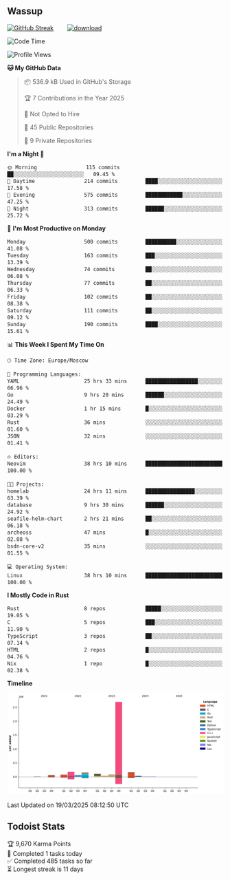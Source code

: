 ## Wassup

<!--
-->

[![GitHub Streak](http://github-readme-streak-stats.herokuapp.com?user=archeoss&theme=shades-of-purple&hide_border=true&date_format=j%20M%5B%20Y%5D)](https://git.io/streak-stats)&nbsp;&nbsp;&nbsp;&nbsp;&nbsp;&nbsp;&nbsp;&nbsp;[![download](https://user-images.githubusercontent.com/68448737/147796309-d8b65b1d-4dde-40d9-b03a-2b42aaa6cd43.jpeg)
](http://bmstu.ru/)

<!--START_SECTION:waka-->
![Code Time](http://img.shields.io/badge/Code%20Time-3%2C848%20hrs%2022%20mins-blue)

![Profile Views](http://img.shields.io/badge/Profile%20Views-1-blue)

**🐱 My GitHub Data** 

> 📦 536.9 kB Used in GitHub's Storage 
 > 
> 🏆 7 Contributions in the Year 2025
 > 
> 🚫 Not Opted to Hire
 > 
> 📜 45 Public Repositories 
 > 
> 🔑 9 Private Repositories 
 > 
**I'm a Night 🦉** 

```text
🌞 Morning                115 commits         ██░░░░░░░░░░░░░░░░░░░░░░░   09.45 % 
🌆 Daytime                214 commits         ████░░░░░░░░░░░░░░░░░░░░░   17.58 % 
🌃 Evening                575 commits         ████████████░░░░░░░░░░░░░   47.25 % 
🌙 Night                  313 commits         ██████░░░░░░░░░░░░░░░░░░░   25.72 % 
```
📅 **I'm Most Productive on Monday** 

```text
Monday                   500 commits         ██████████░░░░░░░░░░░░░░░   41.08 % 
Tuesday                  163 commits         ███░░░░░░░░░░░░░░░░░░░░░░   13.39 % 
Wednesday                74 commits          ██░░░░░░░░░░░░░░░░░░░░░░░   06.08 % 
Thursday                 77 commits          ██░░░░░░░░░░░░░░░░░░░░░░░   06.33 % 
Friday                   102 commits         ██░░░░░░░░░░░░░░░░░░░░░░░   08.38 % 
Saturday                 111 commits         ██░░░░░░░░░░░░░░░░░░░░░░░   09.12 % 
Sunday                   190 commits         ████░░░░░░░░░░░░░░░░░░░░░   15.61 % 
```


📊 **This Week I Spent My Time On** 

```text
🕑︎ Time Zone: Europe/Moscow

💬 Programming Languages: 
YAML                     25 hrs 33 mins      █████████████████░░░░░░░░   66.96 % 
Go                       9 hrs 20 mins       ██████░░░░░░░░░░░░░░░░░░░   24.49 % 
Docker                   1 hr 15 mins        █░░░░░░░░░░░░░░░░░░░░░░░░   03.29 % 
Rust                     36 mins             ░░░░░░░░░░░░░░░░░░░░░░░░░   01.60 % 
JSON                     32 mins             ░░░░░░░░░░░░░░░░░░░░░░░░░   01.41 % 

🔥 Editors: 
Neovim                   38 hrs 10 mins      █████████████████████████   100.00 % 

🐱‍💻 Projects: 
homelab                  24 hrs 11 mins      ████████████████░░░░░░░░░   63.39 % 
database                 9 hrs 30 mins       ██████░░░░░░░░░░░░░░░░░░░   24.92 % 
seafile-helm-chart       2 hrs 21 mins       ██░░░░░░░░░░░░░░░░░░░░░░░   06.18 % 
archeoss                 47 mins             █░░░░░░░░░░░░░░░░░░░░░░░░   02.08 % 
bsdn-core-v2             35 mins             ░░░░░░░░░░░░░░░░░░░░░░░░░   01.55 % 

💻 Operating System: 
Linux                    38 hrs 10 mins      █████████████████████████   100.00 % 
```

**I Mostly Code in Rust** 

```text
Rust                     8 repos             █████░░░░░░░░░░░░░░░░░░░░   19.05 % 
C                        5 repos             ███░░░░░░░░░░░░░░░░░░░░░░   11.90 % 
TypeScript               3 repos             ██░░░░░░░░░░░░░░░░░░░░░░░   07.14 % 
HTML                     2 repos             █░░░░░░░░░░░░░░░░░░░░░░░░   04.76 % 
Nix                      1 repo              █░░░░░░░░░░░░░░░░░░░░░░░░   02.38 % 
```



**Timeline**

![Lines of Code chart](https://raw.githubusercontent.com/archeoss/archeoss/master/assets/bar_graph.png)


 Last Updated on 19/03/2025 08:12:50 UTC
<!--END_SECTION:waka-->

## Todoist Stats

<!-- TODO-IST:START -->
🏆  9,670 Karma Points           
🌸  Completed 1 tasks today           
✅  Completed 485 tasks so far           
⏳  Longest streak is 11 days
<!-- TODO-IST:END -->

